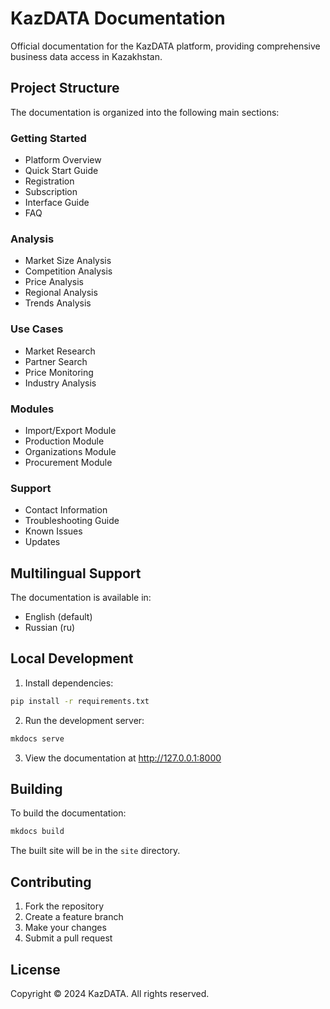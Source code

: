 # KazDATA Documentation

Official documentation for the KazDATA platform, providing comprehensive business data access in Kazakhstan.

## Project Structure

The documentation is organized into the following main sections:

### Getting Started
- Platform Overview
- Quick Start Guide
- Registration
- Subscription
- Interface Guide
- FAQ

### Analysis
- Market Size Analysis
- Competition Analysis
- Price Analysis
- Regional Analysis
- Trends Analysis

### Use Cases
- Market Research
- Partner Search
- Price Monitoring
- Industry Analysis

### Modules
- Import/Export Module
- Production Module
- Organizations Module
- Procurement Module

### Support
- Contact Information
- Troubleshooting Guide
- Known Issues
- Updates

## Multilingual Support

The documentation is available in:
- English (default)
- Russian (ru)

## Local Development

1. Install dependencies:
```bash
pip install -r requirements.txt
```

2. Run the development server:
```bash
mkdocs serve
```

3. View the documentation at http://127.0.0.1:8000

## Building

To build the documentation:
```bash
mkdocs build
```

The built site will be in the `site` directory.

## Contributing

1. Fork the repository
2. Create a feature branch
3. Make your changes
4. Submit a pull request

## License

Copyright © 2024 KazDATA. All rights reserved.
